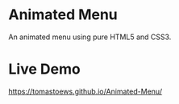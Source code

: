 # Animated Menu
An animated menu using pure HTML5 and CSS3.

# Live Demo
https://tomastoews.github.io/Animated-Menu/
